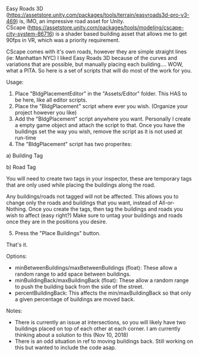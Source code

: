 Easy Roads 3D (https://assetstore.unity.com/packages/tools/terrain/easyroads3d-pro-v3-469) is, IMO, an impressive road asset for Unity.   
CScape (https://assetstore.unity.com/packages/tools/modeling/cscape-city-system-86716) is a shader based building asset that allows me to get 90fps in VR, which was a priority requirement.   

CScape comes with it's own roads, however they are simple straight lines (ie: Manhattan NYC)   I liked Easy Roads 3D because of the curves and variations that are possible, but manually placing each building....  WOW, what a PITA.  So here is a set of scripts that will do most of the work for you.

Usage:
1) Place "BldgPlacementEditor" in the "Assets/Editor" folder.  This HAS to be here, like all editor scripts.
2) Place the "BldgPlacement" script where ever you wish.  (Organize your project however you like)
3) Add the "BldgPlacement" script anywhere you want. Personally I create a empty game object and attach the script to that.  Once you have the buildings set the way you wish, remove the script as it is not used at run-time
4) The "BldgPlacement" script has two properites:
  
  a) Building Tag
  
  b) Road Tag
  
  You will need to create two tags in your inspector, these are temporary tags that are only used while placing the buildings along the road.
  
  Any buildings/roads not tagged will not be affected.   This allows you to change only the roads and buildings that you want, instead of All-or-Nothing.
  Once you create the tags, then tag the buildings and roads you wish to affect (easy right?) 
  Make sure to untag your buildings and roads once they are in the positions you desire.
  
5) Press the "Place Buildings" button.   

That's it.

Options:
* minBetweenBuildings/maxBetweenBuildings (float): These allow a random range to add space between buildings.
* minBuildingBack/maxBuildingBack (float): These allow a random range to push the building back from the side of the street.
* percentBuildingBack: This affects the min/maxBuildingBack so that only a given percentage of buildings are moved back.

Notes: 
* There is currently an issue at intersections, so you will likely have two buildings placed on top of each other at each corner.    I am currently thinking about a solution to this (Nov 10, 2018)
* There is an odd situation in ref to moving buildings back.  Still working on this but wanted to include the code asap.
